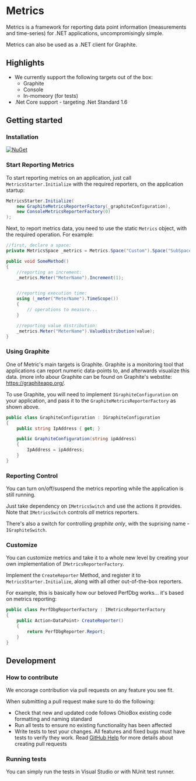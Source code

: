 # Metrics
Metrics is a framework for reporting data point information (measurements and time-series) for .NET applications, uncompromisingly simple.

Metrics can also be used as a .NET client for Graphite.

## Highlights
* We currently support the following targets out of the box:
	* Graphite
	* Console
	* In-momeory (for tests)
* .Net Core support - targeting .Net Standard 1.6

## Getting started
### Installation
[![NuGet](https://img.shields.io/nuget/v/OhioBox.Metrics.svg?style=flat-square)](https://www.nuget.org/packages/OhioBox.Metrics/)

### Start Reporting Metrics
To start reporting metrics on an application, just call `MetricsStarter.Initialize` with the required reporters, on the application startup:

```cs
MetricsStarter.Initialize(
    new GraphiteMetricsReporterFactory(_graphiteConfiguration),
    new ConsoleMetricsReporterFactory(0)
);
```

Next, to report metrics data, you need to use the static `Metrics` object, with the required operation. For example:

```cs
//first, declare a space:
private MetricsSpace _metrics = Metrics.Space("Custom").Space("SubSpace").Space("SubSubSpace");

public void SomeMethod()
{
	//reporting an increment:
	_metrics.Meter("MeterName").Increment(1);


	//reporting execution time:
	using (_meter("MeterName").TimeScope())
	{
		// operations to measure...
	}

	//reporting value distribution:
	_metrics.Meter("MeterName").ValueDistribution(value);
}
```

### Using Graphite
One of Metric's main targets is Graphite. Graphite is a monitoring tool that applications can report numeric data-points to, and afterwards visualize this data. (more info abour Graphite can be found on Graphite's webstite: https://graphiteapp.org/.

To use Graphite, you will need to implement `IGraphiteConfiguration` on your application, and pass it to the `GraphiteMetricsReporterFactory` as shown above.

```cs
public class GraphiteConfiguration : IGraphiteConfiguration
{
	public string IpAddress { get; }

	public GraphiteConfiguration(string ipAddress)
	{
		IpAddress = ipAddress;
	}
}
```

### Reporting Control
You can turn on/off/suspend the metrics reporting while the application is still running.

Just take dependency on `IMetricsSwitch` and use the actions it provides. Note that `IMetricsSwitch` controls *all* metrics reporters.

There's also a switch for controlling *graphite only*, with the suprising name - `IGraphiteSwitch`.


### Customize
You can customize metrics and take it to a whole new level by creating your own implementation of `IMetricsReporterFactory`.

Implement the `CreateReporter` Method, and register it to `MetricsStarter.Initialize`, along with all other out-of-the-box reporters.

For example, this is basically how our beloved PerfDbg works... it's based on metrics reporting:

```cs
public class PerfDbgReporterFactory : IMetricsReporterFactory
{
	public Action<DataPoint> CreateReporter()
	{
		return PerfDbgReporter.Report;
	}
}
```

## Development

### How to contribute
We encorage contribution via pull requests on any feature you see fit.

When submitting a pull request make sure to do the following:
* Check that new and updated code follows OhioBox existing code formatting and naming standard
* Run all tests to ensure no existing functionality has been affected
* Write tests to test your changes. All features and fixed bugs must have tests to verify they work. Read [GitHub Help](https://help.github.com/articles/about-pull-requests/) for more details about creating pull requests

### Running tests
You can simply run the tests in Visual Studio or with NUnit test runner.
